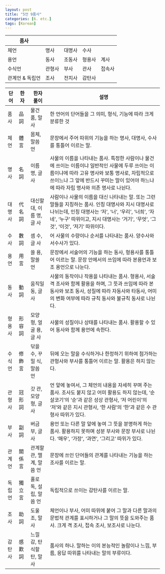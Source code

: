 ```yaml
---
layout: post
title: "5언 9품사"
categories: [6. etc.]
tags: [Korean]
---
```


| 품사        |||||
|-----------|---|---|---|---|
| 체언        |	명사|	대명사|	수사|	
| 용언        |	동사|	조동사|	형용사|	계사|
| 수식언       |	관형사|	부사|	관사|	접속사|
| 관계언 & 독립언 |	조사|	전치사|	감탄사|	



|단어|	한자|	한자 풀이	|설명	|
|---|----|---|---|
|품사|	品詞|	물건 품, 말 사|	한 언어의 단어들을 그 의미, 형식, 기능에 따라 크게 분류한 것														
|체언|	體言|	몸체, 말씀 언|	문장에서 주어 따위의 기능을 하는 명사, 대명사, 수사를 통틀어 이르는 말.														
|명사|	名詞|	이름 명, 글 사|	사물의 이름을 나타내는 품사. 특정한 사람이나 물건에 쓰이는 이름이냐 일반적인 사물에 두루 쓰이는 이름이냐에 따라 고유 명사와 보통 명사로, 자립적으로 쓰이느냐 그 앞에 반드시 꾸미는 말이 있어야 하느냐에 따라 자립 명사와 의존 명사로 나뉜다.														
|대명사|	代名詞|	대신할 대, 이름 명, 글 사|	사람이나 사물의 이름을 대신 나타내는 말. 또는 그런 말들을 지칭하는 품사. 인칭 대명사와 지시 대명사로 나뉘는데, 인칭 대명사는 ‘저’, ‘너’, ‘우리’, ‘너희’, ‘자네’, ‘누구’ 따위이고, 지시 대명사는 ‘거기’, ‘무엇’, ‘그것’, ‘이것’, ‘저기’ 따위이다.														
|수사|	數詞|	셈 수, 글 사|	어 사물의 수량이나 순서를 나타내는 품사. 양수사와 서수사가 있다.														
|용언|	用言|	쓸 용, 말쓸 언|	문장에서 서술어의 기능을 하는 동사, 형용사를 통틀어 이르는 말. 문장 안에서의 쓰임에 따라 본용언과 보조 용언으로 나눈다.														
|동사|	動詞|	움직일 동, 글 사|	사물의 동작이나 작용을 나타내는 품사. 형용사, 서술격 조사와 함께 활용을 하며, 그 뜻과 쓰임에 따라 본동사와 보조 동사, 성질에 따라 자동사와 타동사, 어미의 변화 여부에 따라 규칙 동사와 불규칙 동사로 나뉜다.														
|형용사|	形容詞|	모양 형, 얼굴 용, 글 사|	사물의 성질이나 상태를 나타내는 품사. 활용할 수 있어 동사와 함께 용언에 속한다.														
|수식언|	修飾言|	닦을 수, 꾸밀 식, 말씀 언|	뒤에 오는 말을 수식하거나 한정하기 위하여 첨가하는 관형사와 부사를 통틀어 이르는 말. 활용은 하지 않는다.														
|관형사|	冠形詞|	갓 관, 모양 형, 글 사|	언 앞에 놓여서, 그 체언의 내용을 자세히 꾸며 주는 품사. 조사도 붙지 않고 어미 활용도 하지 않는데, ‘순 살코기’의 ‘순’과 같은 성상 관형사, ‘저 어린이’의 ‘저’와 같은 지시 관형사, ‘한 사람’의 ‘한’과 같은 수 관형사 따위가 있다.														
|부사|	副詞|	버금 부, 글 사|	용언 또는 다른 말 앞에 놓여 그 뜻을 분명하게 하는 품사. 활용하지 못하며 성분 부사와 문장 부사로 나뉜다. ‘매우’, ‘가장’, ‘과연’, ‘그리고’ 따위가 있다.														
|관계언|	關係言|	관계할 관, 맬 계, 말씀 언|	문장에 쓰인 단어들의 관계를 나타내는 기능을 하는 조사를 이르는 말.														
|독립언|	獨立言|	홀로 독, 설 립, 말씀 언|	독립적으로 쓰이는 감탄사를 이르는 말.														
|조사|	助詞|	도울 조, 말 사|	체언이나 부사, 어미 따위에 붙어 그 말과 다른 말과의 문법적 관계를 표시하거나 그 말의 뜻을 도와주는 품사. 크게 격 조사, 접속 조사, 보조사로 나눈다.														
|감탄사|	感歎詞|	느낄 감, 탄식할 탄,  말 사|	품사의 하나. 말하는 이의 본능적인 놀람이나 느낌, 부름, 응답 따위를 나타내는 말의 부류이다.														